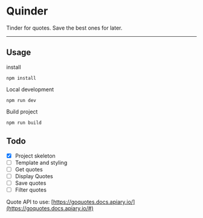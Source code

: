 # Quinder

Tinder for quotes. Save the best ones for later.

---

## Usage

install
```
npm install
```

Local development
```
npm run dev
```

Build project
```
npm run build
```


## Todo

- [x] Project skeleton
- [ ] Template and styling
- [ ] Get quotes
- [ ] Display Quotes
- [ ] Save quotes
- [ ] Filter quotes

Quote API to use: [https://goquotes.docs.apiary.io/](https://goquotes.docs.apiary.io/#)